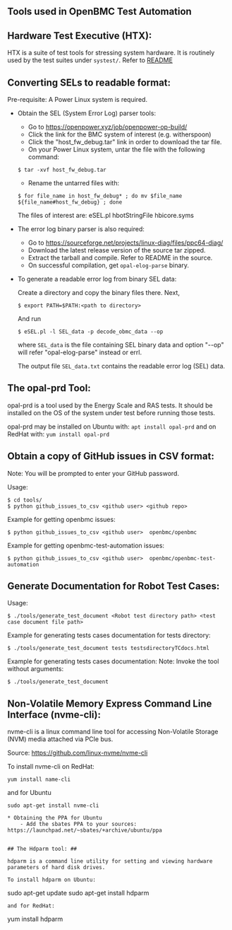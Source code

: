 ## Tools used in OpenBMC Test Automation ##

## Hardware Test Executive (HTX): ##

HTX is a suite of test tools for stressing system hardware. It is routinely
used by the test suites under `systest/`. Refer to [README](https://github.com/open-power/HTX)


## Converting SELs to readable format: ##

Pre-requisite: A Power Linux system is required.

* Obtain the SEL (System Error Log) parser tools:
    - Go to https://openpower.xyz/job/openpower-op-build/
    - Click the link for the BMC system of interest (e.g. witherspoon)
    - Click the "host_fw_debug.tar" link in order to download the tar file.
    - On your Power Linux system, untar the file with the following command:
    ```
    $ tar -xvf host_fw_debug.tar
    ```

    - Rename the untarred files with:
    ```
    $ for file_name in host_fw_debug* ; do mv $file_name ${file_name#host_fw_debug} ; done
    ```

    The files of interest are:
    eSEL.pl
    hbotStringFile
    hbicore.syms

* The error log binary parser is also required:
    - Go to https://sourceforge.net/projects/linux-diag/files/ppc64-diag/
    - Download the latest release version of the source tar zipped.
    - Extract the tarball and compile. Refer to README in the source.
    - On successful compilation, get `opal-elog-parse` binary.

* To generate a readable error log from binary SEL data:

   Create a directory and copy the binary files there.  Next,

    ```
    $ export PATH=$PATH:<path to directory>
    ```
   And run
    ```
    $ eSEL.pl -l SEL_data -p decode_obmc_data --op
    ```
    where `SEL_data` is the file containing SEL binary data and option "--op"
    will refer "opal-elog-parse" instead or errl.

    The output file `SEL_data.txt` contains the readable error log (SEL) data.


## The opal-prd Tool: ##
opal-prd is a tool used by the Energy Scale and RAS tests.  It should be
installed on the OS of the system under test before running those tests.

opal-prd may be installed on Ubuntu with:
    ```
    apt install opal-prd
    ```
    and on RedHat with:
    ```
   yum install opal-prd
    ```


## Obtain a copy of GitHub issues in CSV format: ##

Note: You will be prompted to enter your GitHub password.

Usage:
```
$ cd tools/
$ python github_issues_to_csv <github user> <github repo>
```
Example for getting openbmc issues:
```
$ python github_issues_to_csv <github user>  openbmc/openbmc
```
Example for getting openbmc-test-automation issues:
```
$ python github_issues_to_csv <github user>  openbmc/openbmc-test-automation
```


## Generate Documentation for Robot Test Cases: ##

Usage:
```
$ ./tools/generate_test_document <Robot test directory path> <test case document file path>
```

Example for generating tests cases documentation for tests directory:
```
$ ./tools/generate_test_document tests testsdirectoryTCdocs.html
```

Example for generating tests cases documentation:
Note: Invoke the tool without arguments:
```
$ ./tools/generate_test_document
```


## Non-Volatile Memory Express Command Line Interface (nvme-cli): ##

nvme-cli is a linux command line tool for accessing Non-Volatile Storage (NVM) media attached via PCIe bus.

Source: https://github.com/linux-nvme/nvme-cli

To install nvme-cli on RedHat:
```
yum install name-cli
```
and for Ubuntu
```
sudo apt-get install nvme-cli

* Obtaining the PPA for Ubuntu
    - Add the sbates PPA to your sources: https://launchpad.net/~sbates/+archive/ubuntu/ppa


## The Hdparm tool: ##

hdparm is a command line utility for setting and viewing hardware parameters of hard disk drives.

To install hdparm on Ubuntu:
```
sudo apt-get update
sudo apt-get install hdparm
```
and for RedHat:
```
yum install hdparm
```
